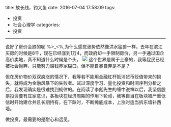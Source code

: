title: 放长线，钓大鱼
date: 2016-07-04 17:58:09
tags:
- 投资
- 社会心理学
categories:
- 投资
---

说好了房价会跌的呢 %>_<%,为什么感觉涨势依然像洪水猛兽一样。去年在滨江买房的时候是8千，现在已经涨到1万4，而政府却一手限制房价，另一手通过国企高价卖地，真不知道什么时候是个头。
![](/images/2016/realty-growth.png)
这个世界是属于土豪的，我等屁民已经被社会抛弃，只能努力赚钱养家糊口。但不能自暴自弃是不是？

但在房价物价双双疯涨的情况下，我等若不能用金融杠杆抵消货币贬值带来的损失，就将成为金融风暴下的失败者。试过深度学习、量化投资和时间序列分析之后，我发现确实是很难找到规律的。在阅读了李彪先生的缠中说禅以后，我坚信股票投资要有庄家意识，各板块在经济周期的作用下轮动，我等自当在板块被严重低估时开始建仓并且长期持有，在下跌时，不断摊底成本，上涨时适当拆东墙补西墙。

做投资，最需要的是耐心和远见。


